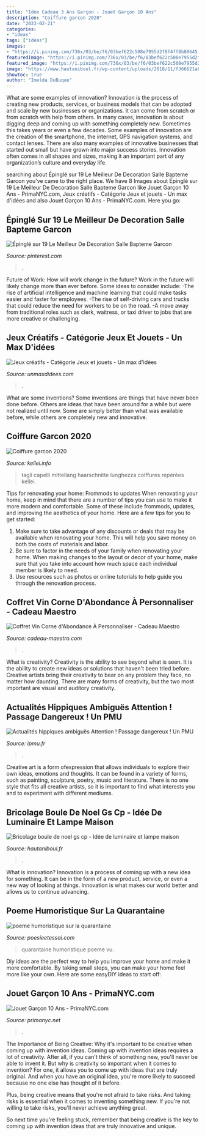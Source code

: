 ```yaml
---
title: "Idée Cadeau 3 Ans Garçon - Jouet Garçon 10 Ans"
description: "Coiffure garcon 2020"
date: "2023-02-21"
categories:
- "ideas"
tags: ["ideas"]
images:
- "https://i.pinimg.com/736x/03/be/f6/03bef622c508e7955d2f8f4ff8b80645.jpg"
featuredImage: "https://i.pinimg.com/736x/03/be/f6/03bef622c508e7955d2f8f4ff8b80645.jpg"
featured_image: "https://i.pinimg.com/736x/03/be/f6/03bef622c508e7955d2f8f4ff8b80645.jpg"
image: "https://www.hautaniboul.fr/wp-content/uploads/2018/11/f366621a8725cd63b0173cb71cbde6b4.jpg"
ShowToc: true
author: "Imelda DuBuque"
---
```



What are some examples of innovation?
Innovation is the process of creating new products, services, or business models that can be adopted and scale by new businesses or organizations. It can come from scratch or from scratch with help from others. In many cases, innovation is about digging deep and coming up with something completely new. Sometimes this takes years or even a few decades. 
Some examples of innovation are the creation of the smartphone, the internet, GPS navigation systems, and contact lenses. There are also many examples of innovative businesses that started out small but have grown into major success stories. Innovation often comes in all shapes and sizes, making it an important part of any organization’s culture and everyday life.

	

		
searching about Épinglé sur 19 Le Meilleur De Decoration Salle Bapteme Garcon you've came to the right place. We have 8 Images about Épinglé sur 19 Le Meilleur De Decoration Salle Bapteme Garcon like Jouet Garçon 10 Ans - PrimaNYC.com, Jeux créatifs - Catégorie Jeux et jouets - Un max d&#039;idées and also Jouet Garçon 10 Ans - PrimaNYC.com. Here you go:
		
    
## Épinglé Sur 19 Le Meilleur De Decoration Salle Bapteme Garcon

<img loading=lazy src="https://i.pinimg.com/736x/03/be/f6/03bef622c508e7955d2f8f4ff8b80645.jpg" onerror="this.onerror=null;this.src='https://tse1.mm.bing.net/th?id=OIP.EKBzZWgqvRx_Y6oArYvN7wHaHW&amp;pid=15.1';" alt="Épinglé sur 19 Le Meilleur De Decoration Salle Bapteme Garcon">

_Source: pinterest.com_

>. 

	

Future of Work: How will work change in the future?
Work in the future will likely change more than ever before. Some ideas to consider include:
-The rise of artificial intelligence and machine learning that could make tasks easier and faster for employees. 
-The rise of self-driving cars and trucks that could reduce the need for workers to be on the road. 
-A move away from traditional roles such as clerk, waitress, or taxi driver to jobs that are more creative or challenging.

    
## Jeux Créatifs - Catégorie Jeux Et Jouets - Un Max D&#039;idées

<img loading=lazy src="https://www.unmaxdidees.com/wp-content/uploads/2019/06/atelier_patisserie_lansay-585x528.jpg" onerror="this.onerror=null;this.src='https://tse2.mm.bing.net/th?id=OIP.RFS2B_vMQjtJTNkGjbSmxgHaGr&amp;pid=15.1';" alt="Jeux créatifs - Catégorie Jeux et jouets - Un max d&#039;idées">

_Source: unmaxdidees.com_

>. 

	

What are some inventions?
Some inventions are things that have never been done before. Others are ideas that have been around for a while but were not realized until now. Some are simply better than what was available before, while others are completely new and innovative.

    
## Coiffure Garcon 2020

<img loading=lazy src="https://kellei.info/images5/0520/coiffure-garcon-2020/coiffure-garcon-2020-01_10.jpg" onerror="this.onerror=null;this.src='https://tse2.mm.bing.net/th?id=OIP.pOSbjSxaG9x3gBqXmF2ySQAAAA&amp;pid=15.1';" alt="Coiffure garcon 2020">

_Source: kellei.info_

>tagli capelli mittellang haarschnitte lunghezza coiffures repérées kellei. 

	

Tips for renovating your home: Frommods to updates
When renovating your home, keep in mind that there are a number of tips you can use to make it more modern and comfortable. Some of these include frommods, updates, and improving the aesthetics of your home. Here are a few tips for you to get started: 
1. Make sure to take advantage of any discounts or deals that may be available when renovating your home. This will help you save money on both the costs of materials and labor. 
2. Be sure to factor in the needs of your family when renovating your home. When making changes to the layout or decor of your home, make sure that you take into account how much space each individual member is likely to need. 
3. Use resources such as photos or online tutorials to help guide you through the renovation process.

    
## Coffret Vin Corne D&#039;Abondance À Personnaliser - Cadeau Maestro

<img loading=lazy src="https://www.cadeau-maestro.com/42954-thickbox_default/coffret-vin-corne-dabondance-personnaliser.jpg" onerror="this.onerror=null;this.src='https://tse2.mm.bing.net/th?id=OIP.GxrsK4gh_oD22tVVA1SKbQHaHa&amp;pid=15.1';" alt="Coffret Vin Corne d&#039;Abondance À Personnaliser - Cadeau Maestro">

_Source: cadeau-maestro.com_

>. 

	

What is creativity?
Creativity is the ability to see beyond what is seen. It is the ability to create new ideas or solutions that haven't been tried before. Creative artists bring their creativity to bear on any problem they face, no matter how daunting. There are many forms of creativity, but the two most important are visual and auditory creativity.

    
## Actualités Hippiques Ambiguës Attention ! Passage Dangereux ! Un PMU

<img loading=lazy src="http://ipmu.fr/iPMU/Courses_Actu_files/droppedImage.jpg" onerror="this.onerror=null;this.src='https://tse1.mm.bing.net/th?id=OIP.0TeAmlBcBejPD_sXjln5hwAAAA&amp;pid=15.1';" alt="Actualités hippiques ambiguës Attention ! Passage dangereux ! Un PMU">

_Source: ipmu.fr_

>. 

	

Creative art is a form ofexpression that allows individuals to explore their own ideas, emotions and thoughts. It can be found in a variety of forms, such as painting, sculpture, poetry, music and literature. There is no one style that fits all creative artists, so it is important to find what interests you and to experiment with different mediums.

    
## Bricolage Boule De Noel Gs Cp - Idée De Luminaire Et Lampe Maison

<img loading=lazy src="https://www.hautaniboul.fr/wp-content/uploads/2018/11/f366621a8725cd63b0173cb71cbde6b4.jpg" onerror="this.onerror=null;this.src='https://tse2.mm.bing.net/th?id=OIP.08xfVJGgwXyPAhzY3lzKFwHaJ4&amp;pid=15.1';" alt="Bricolage boule de noel gs cp - Idée de luminaire et lampe maison">

_Source: hautaniboul.fr_

>. 

	

What is innovation?
Innovation is a process of coming up with a new idea for something. It can be in the form of a new product, service, or even a new way of looking at things. Innovation is what makes our world better and allows us to continue advancing.

    
## Poeme Humoristique Sur La Quarantaine

<img loading=lazy src="http://www.poesieetessai.com/images/poeme-humoristique-sur-la-quarantaine_2.jpg" onerror="this.onerror=null;this.src='https://tse3.mm.bing.net/th?id=OIP.TB-ppFabeVWmOjU5qr4DyQAAAA&amp;pid=15.1';" alt="poeme humoristique sur la quarantaine">

_Source: poesieetessai.com_

>quarantaine humoristique poeme vu. 

	

Diy ideas are the perfect way to help you improve your home and make it more comfortable. By taking small steps, you can make your home feel more like your own. Here are some easyDIY ideas to start off: 

    
## Jouet Garçon 10 Ans - PrimaNYC.com

<img loading=lazy src="https://primanyc.net/wp-content/uploads/2020/03/bras-hydraulique-encequiconcerne-jouet-garcon-10-ans.jpg" onerror="this.onerror=null;this.src='https://tse2.mm.bing.net/th?id=OIP.JF3wFo4pHfa2tCJjPD0IjwHaHa&amp;pid=15.1';" alt="Jouet Garçon 10 Ans - PrimaNYC.com">

_Source: primanyc.net_

>. 

	

The Importance of Being Creative: Why it's important to be creative when coming up with invention ideas.
Coming up with invention ideas requires a lot of creativity. After all, if you can't think of something new, you'll never be able to invent it.
But why is creativity so important when it comes to invention? For one, it allows you to come up with ideas that are truly original. And when you have an original idea, you're more likely to succeed because no one else has thought of it before.

Plus, being creative means that you're not afraid to take risks. And taking risks is essential when it comes to inventing something new. If you're not willing to take risks, you'll never achieve anything great.

So next time you're feeling stuck, remember that being creative is the key to coming up with invention ideas that are truly innovative and unique.

